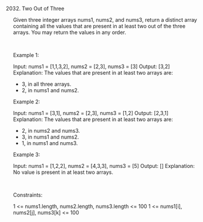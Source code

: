 2032. Two Out of Three

Given three integer arrays nums1, nums2, and nums3, return a distinct array containing all the values that are present in at least two out of the three arrays. You may return the values in any order.

 

Example 1:

Input: nums1 = [1,1,3,2], nums2 = [2,3], nums3 = [3]
Output: [3,2]
Explanation: The values that are present in at least two arrays are:
- 3, in all three arrays.
- 2, in nums1 and nums2.


Example 2:

Input: nums1 = [3,1], nums2 = [2,3], nums3 = [1,2]
Output: [2,3,1]
Explanation: The values that are present in at least two arrays are:
- 2, in nums2 and nums3.
- 3, in nums1 and nums2.
- 1, in nums1 and nums3.


Example 3:

Input: nums1 = [1,2,2], nums2 = [4,3,3], nums3 = [5]
Output: []
Explanation: No value is present in at least two arrays.


 

Constraints:

1 <= nums1.length, nums2.length, nums3.length <= 100
1 <= nums1[i], nums2[j], nums3[k] <= 100